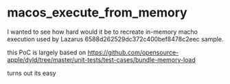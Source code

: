 # macos_execute_from_memory
I wanted to see how hard would it be to recreate in-memory macho execution used by Lazarus 6588d262529dc372c400bef8478c2eec sample.

this PoC is largely based on https://github.com/opensource-apple/dyld/tree/master/unit-tests/test-cases/bundle-memory-load

turns out its easy